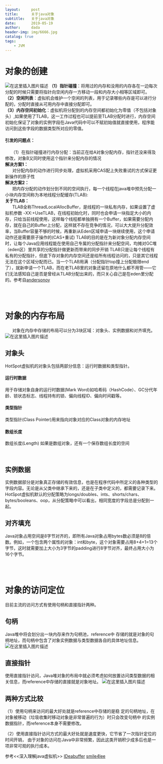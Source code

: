 ```yaml
---
layout:     post
title:      关于java对象
subtitle:   关于java对象
date:       2019-05-19
author:     dada
header-img: img/6666.jpg
catalog: true
tags:
    - JVM
---
```


# 对象的创建
![在这里插入图片描述](http://m.qpic.cn/psb?/V14NYVMD0KGmEo/gSQ.f8iEK.eJngMKT.yT5ExSG3Ivvyq54U3BWs7rJvY!/b/dEABAAAAAAAA&bo=eAJ3AgAAAAADFz0!&rf=viewer_4)
**（1）指针碰撞**：将用过的内存和没用的内存各在一边每次分配的时候只需要将指针向空闲内存一方移动一段和内存大小相等区域即可。
<br/>
**（2）空闲列表**：虚拟机会维护一个空闲的列表，用于记录哪些内存是可以进行分配的，分配时直接从可用内存中直接分配即可。
<br/>
**（3）内存空间初始化**：虚拟机将分配到的内存空间都初始化为零值（不包括对象头）,如果使用了TLAB，这一工作过程也可以提前至TLAB分配时进行，内存空间初始化保证了对象的实例字段在Java代码中可以不赋初始值就直接使用，程序能访问到这些字段的数据类型所对应的零值。


#### 引发的问题点：
&nbsp;&nbsp;&nbsp;&nbsp;&nbsp;（1）在指针碰撞进行内存分配：当前正在给A对象分配内存，指针还没来得及修改，对象B又同时使用这个指针来分配内存的情况
<br/>
**解决方案1：**
<br/>
&nbsp;&nbsp;&nbsp;&nbsp;&nbsp;&nbsp;对分配内存的动作进行同步处理，虚拟机采用CAS配上失败重试的方式保证更新操作的原子性
<br/>
**解决方案2：**
<br/>
&nbsp;&nbsp;&nbsp;&nbsp;&nbsp;&nbsp;把内存分配的动作划分到不同的空间执行，每一个线程在java堆中预先分配一小块内存空间称为本地线程分配缓存(TLAB):
<br/>
**关于TLAB：**
<br/>
&nbsp;&nbsp;&nbsp;&nbsp;&nbsp;&nbsp;TLAB全称ThreadLocalAllocBuffer，是线程的一块私有内存，如果设置了虚拟机参数 -XX:+UseTLAB，在线程初始化时，同时也会申请一块指定大小的内存，只给当前线程使用，这样每个线程都单独拥有一个Buffer，如果需要分配内存，就在自己的Buffer上分配，这样就不存在竞争的情况，可以大大提升分配效率，当Buffer容量不够的时候，再重新从Eden区域申请一块继续使用，这个申请动作还是需要原子操作的(CAS+重试)
TLAB的目的是在为新对象分配内存空间时，让每个Java应用线程能在使用自己专属的分配指针来分配空间，均摊对GC堆（eden区）里共享的分配指针做更新而带来的同步开销
TLAB只是让每个线程有私有的分配指针，但底下存对象的内存空间还是给所有线程访问的，只是其它线程无法在这个区域分配而已。当一个TLAB用满（分配指针top撞上分配极限end了），就新申请一个TLAB，而在老TLAB里的对象还留在原地什么都不用管——它们无法感知自己是否是曾经从TLAB分配出来的，而只关心自己是在eden里分配的。参考自[andersonoy](https://www.jianshu.com/p/d34c94fbe839)

<br/>
<br/>

# 对象的内存布局
&nbsp;&nbsp;&nbsp;&nbsp;&nbsp;&nbsp;对象在内存中存储的布局可以分为3块区域：对象头、实例数据和对齐填充。
![在这里插入图片描述](http://m.qpic.cn/psb?/V14NYVMD0KGmEo/A*9eHxRmhf33hhjOXMNq41vXfFW5C8Uwsjo8AilM8p4!/b/dL4AAAAAAAAA&bo=HgbqAwAAAAADF8M!&rf=viewer_4)
## 对象头
HotSpot虚拟机的对象头包括两部分信息：运行时数据和类型指针。

#### 运行时数据
用于存储对象自身的运行时数据(Mark Word)如哈希码（HashCode）、GC分代年龄、锁状态标志、线程持有的锁、偏向线程ID、偏向时间戳等。

#### 类型指针
类型指针(Class Pointer)用来指向对象对应的Class对象的内存地址

#### 数组长度
数组长度(Length) 如果是数组对象，还有一个保存数组长度的空间

<br/>


##  实例数据
实例数据部分是对象真正存储的有效信息，也是在程序代码中所定义的各种类型的字段内容。无论是从父类中继承下来的，还是在子类中定义的，都需要记录下来。HotSpot虚拟机默认的分配策略为longs/doubles、ints、shorts/chars、bytes/booleans、oop，从分配策略中可以看出，相同宽度的字段总是分配到一起。
<br/>

##  对齐填充
Java对象占用空间是8字节对齐的，即所有Java对象占用bytes数必须是8的倍数。例如，一个包含两个属性的对象：int和byte，这个对象需要占用8+4+1=13个字节，这时就需要加上大小为3字节的padding进行8字节对齐，最终占用大小为16个字节。

<br/>
<br>

# 对象的访问定位
目前主流的访问方式有使用句柄和直接指针两种。

## 句柄
Java堆中将会划分出一块内存来作为句柄池，reference中 存储的就是对象的句柄地址，而句柄中包含了对象实例数据与类型数据各自的具体地址信息。
![在这里插入图片描述](http://m.qpic.cn/psb?/V14NYVMD0KGmEo/PtPuB.s5NetyiISNPsCRFPxETSWdv9pIt7EhO.aB2Hc!/b/dDYBAAAAAAAA&bo=qAJQAQAAAAARF9s!&rf=viewer_4)
## 直接指针
使用直接指针访问，Java堆对象的布局中就必须考虑如何放置访问类型数据的相关信息，而reference中存储的直接就是对象地址。
![在这里插入图片描述](http://m.qpic.cn/psb?/V14NYVMD0KGmEo/ug4K2JPBFQd4ojWHlqz1j9IyucOC3cHYEUdgYXdjQps!/b/dLgAAAAAAAAA&bo=qAJQAQAAAAARF9s!&rf=viewer_4)
## 两种方式比较
（1）使用句柄来访问的最大好处就是reference中存储的是稳 定的句柄地址，在对象被移动（垃圾收集时移动对象是非常普遍的行为）时只会改变句柄中 的实例数据指针，而reference本身不需要修改。 

（2）使用直接指针访问方式的最大好处就是速度更快，它节省了一次指针定位的时间开销， 由于对象的访问在Java中非常频繁，因此这类开销积少成多后也是一项非常可观的执行成本。

参考<<深入理解java虚拟机>>
 [IDeabuffer](https://www.jianshu.com/p/91e398d5d17c)
 [ smile4lee](https://blog.csdn.net/u011080472/article/details/51321769)
